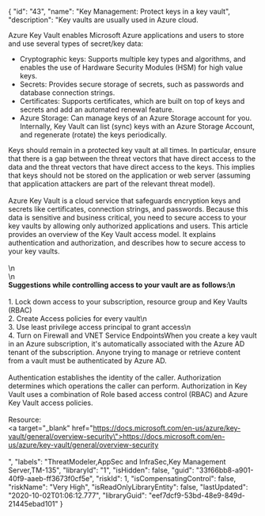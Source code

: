 {
  "id": "43",
  "name": "Key Management: Protect keys in a key vault",
  "description": "Key vaults are usually used in Azure cloud. <div>Azure Key Vault enables Microsoft Azure applications and users to store and use several types of secret/key data:</div><ul><li>Cryptographic keys: Supports multiple key types and algorithms, and enables the use of Hardware Security Modules (HSM) for high value keys.</li><li>Secrets: Provides secure storage of secrets, such as passwords and database connection strings. </li><li>Certificates: Supports certificates, which are built on top of keys and secrets and add an automated renewal feature.</li><li>Azure Storage: Can manage keys of an Azure Storage account for you. Internally, Key Vault can list (sync) keys with an Azure Storage Account, and regenerate (rotate) the keys periodically.</li></ul><div>Keys should remain in a protected key vault at all times. In particular, ensure that there is a gap between the threat vectors that have direct access to the data and the threat vectors that have direct access to the keys. This implies that keys should not be stored on the application or web server (assuming that application attackers are part of the relevant threat model).</div><div><br /></div><div>Azure Key Vault is a cloud service that safeguards encryption keys and secrets like certificates, connection strings, and passwords. Because this data is sensitive and business critical, you need to secure access to your key vaults by allowing only authorized applications and users. This article provides an overview of the Key Vault access model. It explains authentication and authorization, and describes how to secure access to your key vaults.</div><div><br /></div><div>\n</div><div>\n</div><div><b>Suggestions while controlling access to your vault are as follows:\n</b></div><div><b><br /></b>1. Lock down access to your subscription, resource group and Key Vaults (RBAC) </div><div>2. Create Access policies for every vault\n</div><div>3. Use least privilege access principal to grant access\n</div><div>4. Turn on Firewall and VNET Service EndpointsWhen you create a key vault in an Azure subscription, it's automatically associated with the Azure AD tenant of the subscription. Anyone trying to manage or retrieve content from a vault must be authenticated by Azure AD.</div><div><br /></div><div>Authentication establishes the identity of the caller. Authorization determines which operations the caller can perform. Authorization in Key Vault uses a combination of Role based access control (RBAC) and Azure Key Vault access policies.</div><div><br /></div><div>Resource:</div><div><a target=\"_blank\" href=\"https://docs.microsoft.com/en-us/azure/key-vault/general/overview-security\">https://docs.microsoft.com/en-us/azure/key-vault/general/overview-security</a></div><div><br /></div>",
  "labels": "ThreatModeler,AppSec and InfraSec,Key Management Server,TM-135",
  "libraryId": "1",
  "isHidden": false,
  "guid": "33f66bb8-a901-40f9-aaeb-ff3673f0cf5e",
  "riskId": 1,
  "isCompensatingControl": false,
  "riskName": "Very High",
  "isReadOnlyLibraryEntity": false,
  "lastUpdated": "2020-10-02T01:06:12.777",
  "libraryGuid": "eef7dcf9-53bd-48e9-849d-21445ebad101"
}